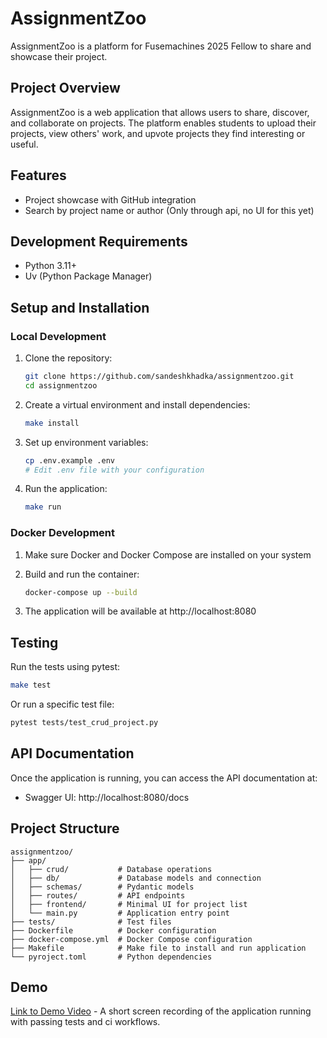 # AssignmentZoo

AssignmentZoo is a platform for Fusemachines 2025 Fellow to share and showcase their project.

## Project Overview

AssignmentZoo is a web application that allows users to share, discover, and collaborate on projects. The platform enables students to upload their projects, view others' work, and upvote projects they find interesting or useful.

## Features

- Project showcase with GitHub integration
- Search by project name or author (Only through api, no UI for this yet)

## Development Requirements

- Python 3.11+
- Uv (Python Package Manager)

## Setup and Installation

### Local Development

1. Clone the repository:
   ```bash
   git clone https://github.com/sandeshkhadka/assignmentzoo.git
   cd assignmentzoo
   ```

2. Create a virtual environment and install dependencies:
   ```bash
   make install
   ```

3. Set up environment variables:
   ```bash
   cp .env.example .env
   # Edit .env file with your configuration
   ```

4. Run the application:
   ```bash
   make run
   ```

### Docker Development

1. Make sure Docker and Docker Compose are installed on your system

2. Build and run the container:
   ```bash
   docker-compose up --build
   ```

3. The application will be available at http://localhost:8080

## Testing

Run the tests using pytest:

```bash
make test
```

Or run a specific test file:

```bash
pytest tests/test_crud_project.py
```

## API Documentation

Once the application is running, you can access the API documentation at:
- Swagger UI: http://localhost:8080/docs

## Project Structure

```
assignmentzoo/
├── app/
│   ├── crud/           # Database operations
│   ├── db/             # Database models and connection
│   ├── schemas/        # Pydantic models
│   ├── routes/         # API endpoints
│   ├── frontend/       # Minimal UI for project list
│   └── main.py         # Application entry point
├── tests/              # Test files
├── Dockerfile          # Docker configuration
├── docker-compose.yml  # Docker Compose configuration
├── Makefile            # Make file to install and run application
└── pyroject.toml       # Python dependencies
```

## Demo

[Link to Demo Video]() - A short screen recording of the application running with passing tests and ci
workflows.

